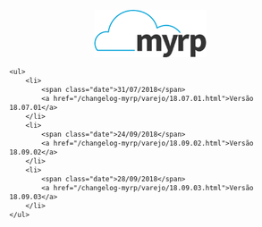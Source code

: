 <div class="articles">
	<div class="hide">
		<p align="center">
			<img width="200" src="../logo.png" alt="Logo do myrp">
			<br>
		</p>
	</div>

	<ul>
		<li>
			<span class="date">31/07/2018</span> 
			<a href="/changelog-myrp/varejo/18.07.01.html">Versão 18.07.01</a>
		</li>
		<li>
			<span class="date">24/09/2018</span> 
			<a href="/changelog-myrp/varejo/18.09.02.html">Versão 18.09.02</a>
		</li>
		<li>
			<span class="date">28/09/2018</span> 
			<a href="/changelog-myrp/varejo/18.09.03.html">Versão 18.09.03</a>
		</li>
	</ul>

</div>
